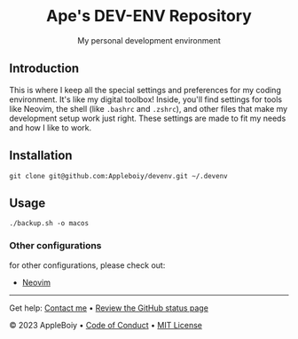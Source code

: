 <!-- PROJECT LOGO -->
<br />
<div align="center">
  <h1>Ape's DEV-ENV  Repository</h1>
  <p>My personal development environment</p>
</div>

## Introduction

This is where I keep all the special settings and preferences for my coding environment. It's like my digital toolbox! Inside, you'll find settings for tools like Neovim, the shell (like `.bashrc` and `.zshrc`), and other files that make my development setup work just right. These settings are made to fit my needs and how I like to work.

## Installation

```shell
git clone git@github.com:Appleboiy/devenv.git ~/.devenv
```

## Usage

```shell
./backup.sh -o macos

```

### Other configurations

for other configurations, please check out:

- [Neovim](https://github.com/AppleBoiy/nvim)

---

Get help: [Contact me](mailto:contact.chaipat@gmail.com) &bull; [Review the GitHub status page](https://www.githubstatus.com/)

&copy; 2023 AppleBoiy &bull; [Code of Conduct](https://www.contributor-covenant.org/version/2/1/code_of_conduct/code_of_conduct.md) &bull; [MIT License](https://choosealicense.com/licenses/mit/)
